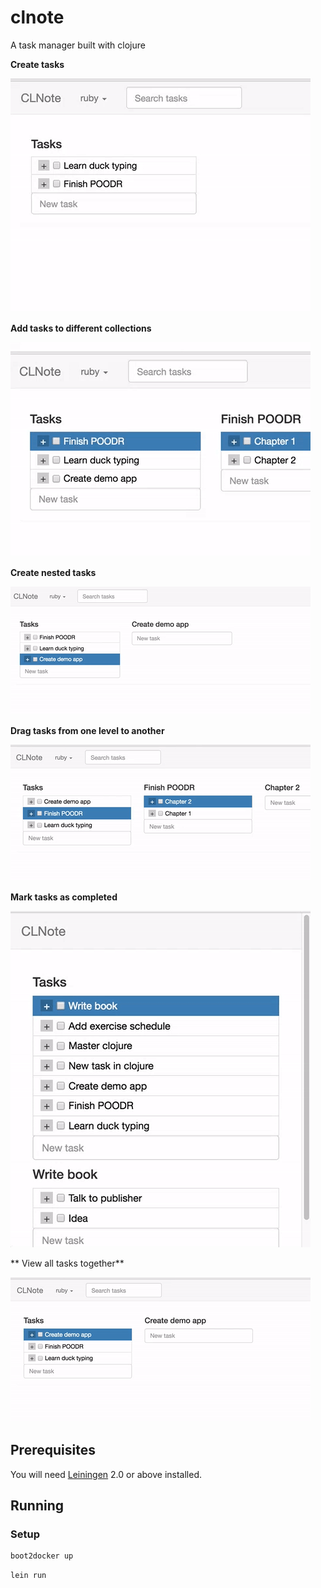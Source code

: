 # clnote
A task manager built with clojure

**Create tasks**

![](assets/images/clnote_create.gif)

**Add tasks to different collections**

![](assets/images/clnote_clojure.gif)

**Create nested tasks**

![](assets/images/clnote_nest.gif)

**Drag tasks from one level to another**

![](assets/images/clnote_drag.gif)

**Mark tasks as completed**

![](assets/images/clnote_done.gif)

** View all tasks together**

![](assets/images/clnote_all.gif)

## Prerequisites

You will need [Leiningen][1] 2.0 or above installed.

[1]: https://github.com/technomancy/leiningen

## Running
### Setup
```sh
boot2docker up
```

```sh
lein run
```
